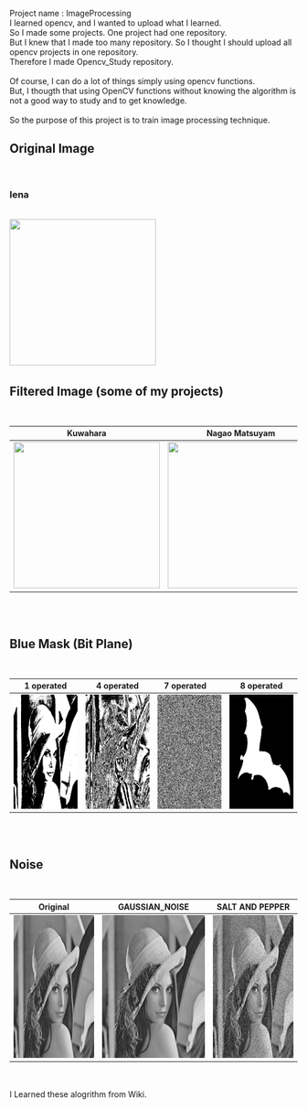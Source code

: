 Project name : ImageProcessing <br>
I learned opencv, and I wanted to upload what I learned.<br>
So I made some projects. One project had one repository.<br>
But I knew that I made too many repository. So I thought I should upload all opencv projects in one repository. <br>
Therefore I made Opencv_Study repository.  <br>
<br>
Of course, I can do a lot of things simply using opencv functions.  <br>
But, I thougth that using OpenCV functions without knowing the algorithm is not a good way to study and to get knowledge. <br>
<br>
So the purpose of this project is to train image processing technique.
<br>

<h2>Original Image</h2> <br>

<h3>lena</h3> <br>
<img src="https://github.com/MiloSi/OpenCV_Study/blob/master/kuwahara_filter/lena.jpg" width="256" height="256"> <br>


<h2>Filtered Image (some of my projects)</h2> <br>

| Kuwahara  | Nagao Matsuyam |  Bilateral     |
| :------------: | :-----------: | :-------------------: |
| <img src="https://github.com/MiloSi/OpenCV_Study/blob/master/kuwahara_filter/kuwahara.jpg" width="256" height="256">   | <img src="https://github.com/MiloSi/OpenCV_Study/blob/master/nagao_matsuyama_filter/nagao_matsuyama.jpg" width="256" height="256"> |<img src="https://github.com/MiloSi/OpenCV_Study/blob/master/bilateral_filter/bilateral.jpg" width ="256" hegiht ="256">  |

<br>
<br>
<h2>Blue Mask (Bit Plane) </h2> <br>

| 1 operated  | 4 operated | 7 operated     | 8 operated |
| :------------: | :-----------: | :-------------------: | :-------------------:| 
|<img src="https://github.com/MiloSi/ImageProcessing/blob/master/bit_plane/bluemask1.jpg" width="200" height="200">   | <img src="https://github.com/MiloSi/ImageProcessing/blob/master/bit_plane/bluemask4.jpg" width="200" height="200">|<img src="https://github.com/MiloSi/ImageProcessing/blob/master/bit_plane/bluemask7.jpg" width="200" height="200">|<img src="https://github.com/MiloSi/ImageProcessing/blob/master/bit_plane/bluemask8.jpg" width="200" height="200">|

<br>
<br>

<h2>Noise  </h2> <br>

| Original  | GAUSSIAN_NOISE | SALT AND PEPPER|
| :------------: | :-----------: | :-------------------: |
| <img src="https://github.com/MiloSi/ImageProcessing/blob/master/noise/grayscale.jpg" width="250" height="250"> | <img src="https://github.com/MiloSi/ImageProcessing/blob/master/noise/gaussian_noise.jpg" width="250" height="250">|<img src="https://github.com/MiloSi/ImageProcessing/blob/master/noise/Impulse_nosie.jpg" width="250" height="250">|

<br>
<br>
I Learned these alogrithm from Wiki.



